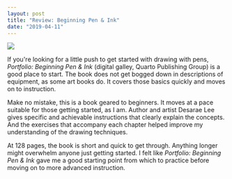```yaml
---
layout: post
title: "Review: Beginning Pen & Ink"
date: "2019-04-11"
---
```


![](images/51dF1FHC1YL._SX383_BO1204203200_-154x200.jpg)

If you're looking for a little push to get started with drawing with pens, _Portfolio: Beginning Pen & Ink_ (digital galley, Quarto Publishing Group) is a good place to start. The book does not get bogged down in descriptions of equipment, as some art books do. It covers those basics quickly and moves on to instruction.

Make no mistake, this is a book geared to beginners. It moves at a pace suitable for those getting started, as I am. Author and artist Desarae Lee gives specific and achievable instructions that clearly explain the concepts. And the exercises that accompany each chapter helped improve my understanding of the drawing techniques.

At 128 pages, the book is short and quick to get through. Anything longer might overwhelm anyone just getting started. I felt like _Portfolio: Beginning Pen & Ink_ gave me a good starting point from which to practice before moving on to more advanced instruction.
